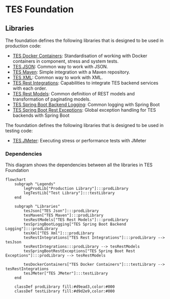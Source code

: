 # TES Foundation

## Libraries

The foundation defines the following libraries that is designed to be used in production code:

- [TES Docker Containers](../tes-docker-containers/README.md): Standardisation of working with Docker containers 
  in component, stress and system tests.
- [TES JSON](../tes-json/README.md): Common way to work with JSON.
- [TES Maven](../tes-maven/README.md): Simple integration with a Maven repository.
- [TES XML](../tes-xml/README.md): Common way to work with XML.
- [TES Rest Integrations](../tes-rest-integrations/README.md): Capabilities to integrate TES backend 
  services with each order.
- [TES Rest Models](../tes-rest-models/README.md): Common definition of REST models and transformation of paginating 
  models.
- [TES Spring Boot Backend Logging](../tes-spring-boot-backend-logging/README.md): Common logging with Spring Boot
- [TES Spring Boot Rest Exceptions](../tes-spring-boot-rest-exceptions/README.md): Global exception handling for 
  TES backends with Spring Boot

The foundation defines the following libraries that is designed to be used in testing code:

- [TES JMeter](../tes-jmeter/README.md): Executing stress or performance tests with JMeter

### Dependencies

This diagram shows the dependencies between all the libraries in TES Foundation

```mermaid
flowchart
    subgraph "Legends"
        legProdLib["Production Library"]:::prodLibrary
        legTestLib["Test Library"]:::testLibrary
    end

    subgraph "Libraries"
        tesJson["TES Json"]:::prodLibrary
        tesMaven["TES Maven"]:::prodLibrary
        tesRestModels["TES Rest Models"]:::prodLibrary
        tesSpringBootLogging["TES Spring Boot Backend Logging"]:::prodLibrary
        tesXml["TES Xml"]:::prodLibrary
        tesRestIntegrations["TES Rest Integrations"]:::prodLibrary --> tesJson
        tesRestIntegrations:::prodLibrary --> tesRestModels
        tesSpringBootRestExceptions["TES Spring Boot Rest Exceptions"]:::prodLibrary --> tesRestModels

        tesDockerContainers["TES Docker Containers"]:::testLibrary --> tesRestIntegrations
        tesJMeter["TES JMeter"]:::testLibrary
    end

    classDef prodLibrary fill:#d9ead3,color:#000
    classDef testLibrary fill:#d9d2e9,color:#000
```
